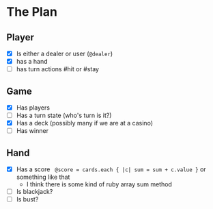 # The Plan #

## Player
- [x] Is either a dealer or user (` @dealer `)
- [x] has a hand
- [ ] has turn actions #hit or #stay

## Game
- [x] Has players
- [ ] Has a turn state (who's turn is it?)
- [x] Has a deck (possibly many if we are at a casino)
- [ ] Has winner

## Hand
- [x] Has a score ` @score = cards.each { |c| sum = sum + c.value }` or something like that
  - I think there is some kind of ruby array sum method
- [ ] Is blackjack?
- [ ] Is bust?
